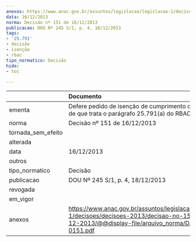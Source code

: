 ```yaml
---
anexos: https://www.anac.gov.br/assuntos/legislacao/legislacao-1/decisoes/decisoes-2013/decisao-no-151-de-16-12-2013/@@display-file/arquivo_norma/DA2013-0151.pdf
data: 16/12/2013
norma: Decisão nº 151 de 16/12/2013
publicacao: DOU Nº 245 S/1, p. 4, 18/12/2013
tags:
- '25.791'
- decisão
- isenção
- rbac
tipo_normatico: Decisão
hide: 
- toc 
 
---
```


|                    | Documento                                                                                                                                                 |
|:-------------------|:----------------------------------------------------------------------------------------------------------------------------------------------------------|
| ementa             | Defere pedido de isenção de cumprimento do requisito de que trata o parágrafo 25.791(a) do RBAC Nº 25.                                                    |
| norma              | Decisão nº 151 de 16/12/2013                                                                                                                              |
| tornada_sem_efeito |                                                                                                                                                           |
| alterada           |                                                                                                                                                           |
| data               | 16/12/2013                                                                                                                                                |
| outros             |                                                                                                                                                           |
| tipo_normatico     | Decisão                                                                                                                                                   |
| publicacao         | DOU Nº 245 S/1, p. 4, 18/12/2013                                                                                                                          |
| revogada           |                                                                                                                                                           |
| em_vigor           |                                                                                                                                                           |
| anexos             | https://www.anac.gov.br/assuntos/legislacao/legislacao-1/decisoes/decisoes-2013/decisao-no-151-de-16-12-2013/@@display-file/arquivo_norma/DA2013-0151.pdf |